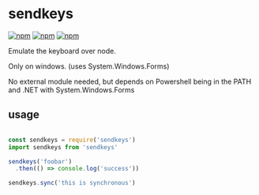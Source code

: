 # sendkeys

[![npm](https://img.shields.io/npm/v/sendkeys.svg?style=flat-square)](https://www.npmjs.com/package/sendkeys)
[![npm](https://img.shields.io/npm/dm/sendkeys.svg?style=flat-square)](https://www.npmjs.com/package/sendkeys)
[![npm](https://img.shields.io/npm/l/sendkeys.svg?style=flat-square)](https://www.npmjs.com/package/sendkeys)

Emulate the keyboard over node.

Only on windows. (uses System.Windows.Forms)

No external module needed, but depends on Powershell being in the PATH and .NET with System.Windows.Forms

## usage

```javascript

const sendkeys = require('sendkeys')
import sendkeys from 'sendkeys'

sendkeys('foobar')
  .then(() => console.log('success'))

sendkeys.sync('this is synchronous')
```
